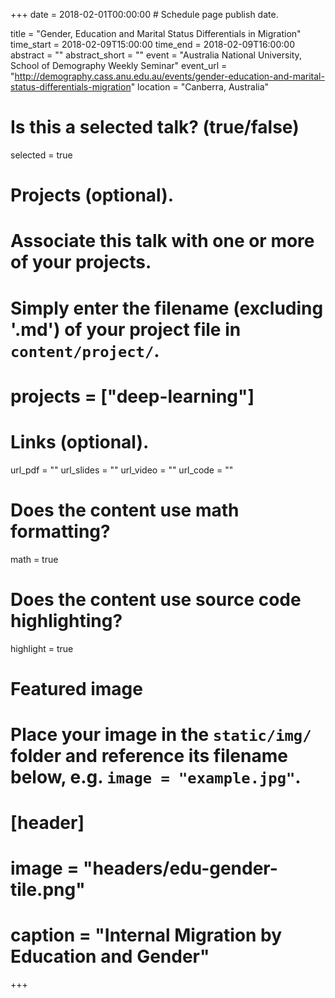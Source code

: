 +++
date = 2018-02-01T00:00:00  # Schedule page publish date.

title = "Gender, Education and Marital Status Differentials in Migration"
time_start = 2018-02-09T15:00:00
time_end = 2018-02-09T16:00:00
abstract = ""
abstract_short = ""
event = "Australia National University, School of Demography Weekly Seminar"
event_url = "http://demography.cass.anu.edu.au/events/gender-education-and-marital-status-differentials-migration"
location = "Canberra, Australia"

# Is this a selected talk? (true/false)
selected = true

# Projects (optional).
#   Associate this talk with one or more of your projects.
#   Simply enter the filename (excluding '.md') of your project file in `content/project/`.
# projects = ["deep-learning"]

# Links (optional).
url_pdf = ""
url_slides = ""
url_video = ""
url_code = ""

# Does the content use math formatting?
math = true

# Does the content use source code highlighting?
highlight = true

# Featured image
# Place your image in the `static/img/` folder and reference its filename below, e.g. `image = "example.jpg"`.
# [header]
# image = "headers/edu-gender-tile.png"
# caption = "Internal Migration by Education and Gender"


+++


